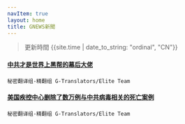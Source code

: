 ```yaml
---
navItem: true
layout: home
title: GNEWS新聞
---
```


> 更新時間 {{site.time | date_to_string: "ordinal", "CN"}}
#### [中共才是世界上黑帮的幕后大佬](/2022/2201508.md)
 `秘密翻译组-精翻组 G-Translators/Elite Team`


#### [美国疾控中心删除了数万例与中共病毒相关的死亡案例](/2022/2201662.md)
 `秘密翻译组-精翻组 G-Translators/Elite Team`